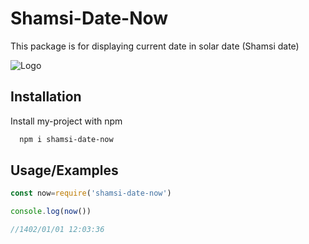 
# Shamsi-Date-Now

This package is for displaying current date in solar date (Shamsi date)

![Logo](https://c.tadst.com/gfx/1200x630/tadlogo-2021.png?1)


## Installation

Install my-project with npm

```bash
  npm i shamsi-date-now
```
    
## Usage/Examples

```javascript
const now=require('shamsi-date-now')

console.log(now())

//1402/01/01 12:03:36


